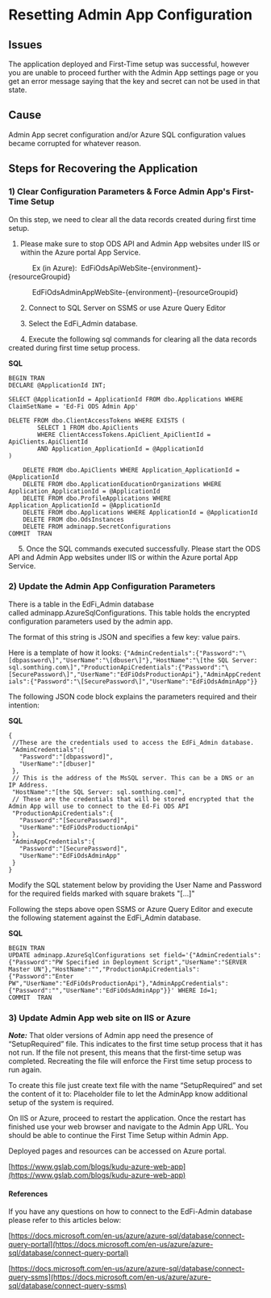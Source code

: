 # Resetting Admin App Configuration

## Issues

The application deployed and First-Time setup was successful, however you are unable to proceed further with the Admin App settings page or you get an error message saying that the key and secret can not be used in that state.

## Cause

Admin App secret configuration and/or Azure SQL configuration values became corrupted for whatever reason.

## Steps for Recovering the Application

### **1) Clear Configuration Parameters & Force Admin App's First-Time Setup**

On this step, we need to clear all the data records created during first time setup.

1. Please make sure to stop ODS API and Admin App websites under IIS or within the Azure portal App Service.

            Ex (in Azure):  EdFiOdsApiWebSite-{environment}-{resourceGroupid}

            EdFiOdsAdminAppWebSite-{environment}-{resourceGroupid}

      2. Connect to SQL Server on SSMS or use Azure Query Editor

      3. Select the EdFi\_Admin database.

      4. Execute the following sql commands for clearing all the data records created during first time setup process.

**SQL**

```
BEGIN TRAN   
DECLARE @ApplicationId INT;

SELECT @ApplicationId = ApplicationId FROM dbo.Applications WHERE ClaimSetName = 'Ed-Fi ODS Admin App'

DELETE FROM dbo.ClientAccessTokens WHERE EXISTS (
        SELECT 1 FROM dbo.ApiClients
        WHERE ClientAccessTokens.ApiClient_ApiClientId = ApiClients.ApiClientId
        AND Application_ApplicationId = @ApplicationId
) 

    DELETE FROM dbo.ApiClients WHERE Application_ApplicationId = @ApplicationId
    DELETE FROM dbo.ApplicationEducationOrganizations WHERE Application_ApplicationId = @ApplicationId
    DELETE FROM dbo.ProfileApplications WHERE Application_ApplicationId = @ApplicationId
    DELETE FROM dbo.Applications WHERE ApplicationId = @ApplicationId
    DELETE FROM dbo.OdsInstances
    DELETE FROM adminapp.SecretConfigurations
COMMIT  TRAN
```

     5. Once the SQL commands executed successfully. Please start the ODS API and Admin App websites under IIS or within the Azure portal App Service.

### **2) Update the Admin App Configuration Parameters**

There is a table in the EdFi\_Admin database called adminapp.AzureSqlConfigurations. This table holds the encrypted configuration parameters used by the admin app.

The format of this string is JSON and specifies a few key: value pairs.

Here is a template of how it looks: `{"AdminCredentials":{"Password":"\[dbpassword\]","UserName":"\[dbuser\]"},"HostName":"\[the SQL Server: sql.somthing.com\]","ProductionApiCredentials":{"Password":"\[SecurePassword\]","UserName":"EdFiOdsProductionApi"},"AdminAppCredentials":{"Password":"\[SecurePassword\]","UserName":"EdFiOdsAdminApp"}}`

The following JSON code block explains the parameters required and their intention:

**SQL**

```
{
 //These are the credentials used to access the EdFi_Admin database.
 "AdminCredentials":{
   "Password":"[dbpassword]",
   "UserName":"[dbuser]"
 },
 // This is the address of the MsSQL server. This can be a DNS or an IP Address.
 "HostName":"[the SQL Server: sql.somthing.com]",
 // These are the credentials that will be stored encrypted that the Admin App will use to connect to the Ed-Fi ODS API
 "ProductionApiCredentials":{
   "Password":"[SecurePassword]",
   "UserName":"EdFiOdsProductionApi"
 },
 "AdminAppCredentials":{
   "Password":"[SecurePassword]",
   "UserName":"EdFiOdsAdminApp"
 }
}
```

Modify the SQL statement below by providing the User Name and Password for the required fields marked with square brakets "\[...\]"

Following the steps above open SSMS or Azure Query Editor and execute the following statement against the EdFi\_Admin database.

**SQL**

```
BEGIN TRAN   
UPDATE adminapp.AzureSqlConfigurations set field='{"AdminCredentials":{"Password":"PW Specified in Deployment Script","UserName":"SERVER Master UN"},"HostName":"","ProductionApiCredentials":{"Password":"Enter PW","UserName":"EdFiOdsProductionApi"},"AdminAppCredentials":{"Password":"","UserName":"EdFiOdsAdminApp"}}' WHERE Id=1;
COMMIT  TRAN
```

### **3) Update Admin App web site on IIS or Azure**

_**Note:**_ That older versions of Admin app need the presence of “SetupRequired” file. This indicates to the first time setup process that it has not run. If the file not present, this means that the first-time setup was completed. Recreating the file will enforce the First time setup process to run again.

To create this file just create text file with the name “SetupRequired” and set the content of it to: Placeholder file to let the AdminApp know additional setup of the system is required.

On IIS or Azure, proceed to restart the application. Once the restart has finished use your web browser and navigate to the Admin App URL. You should be able to continue the First Time Setup within Admin App.

Deployed pages and resources can be accessed on Azure portal.

[https://www.gslab.com/blogs/kudu-azure-web-app](https://www.gslab.com/blogs/kudu-azure-web-app)

#### References

If you have any questions on how to connect to the EdFi-Admin database please refer to this articles below:

[https://docs.microsoft.com/en-us/azure/azure-sql/database/connect-query-portal](https://docs.microsoft.com/en-us/azure/azure-sql/database/connect-query-portal)

[https://docs.microsoft.com/en-us/azure/azure-sql/database/connect-query-ssms](https://docs.microsoft.com/en-us/azure/azure-sql/database/connect-query-ssms)
